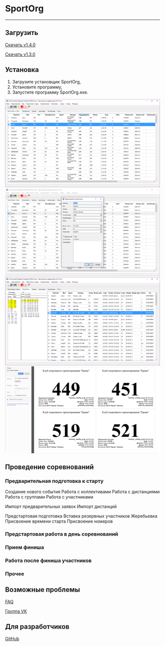 # SportOrg

___

## Загрузить

[Скачать v1.4.0](https://vk.cc/8VRKq2)

[Скачать v1.3.0](https://vk.cc/8yQnUq)

## Установка

1. Загрузите установщик SportOrg,
1. Установите программу,
1. Запустите программу SportOrg.exe.

![Mainwindow sportorg](img/mainwindow.png)
![Dialogedit sportorg](img/dialogedit.png)
![Result sportorg](img/result.png)
![Bibprintout sportorg](img/bibprintout.png)

## Проведение соревнований
### Предварительная подготовка к старту

Создание нового события
Работа с коллективами
Работа с дистанциями
Работа с группами
Работа с участниками

Импорт предварительных заявок
Импорт дистанций

Предстартовая подготовка
    Вставка резервных участников
    Жеребьевка
    Присвоение времени старта
    Присвоение номеров


### Предстартовая работа в день соревнований


### Прием финиша

### Работа после финиша участников

### Прочее

## Возможные проблемы

[FAQ](faq/index.md)

[Группа VK](https://vk.com/sportorgio)

## Для разработчиков

[GitHub](https://sportorg.github.io/pysport/)
